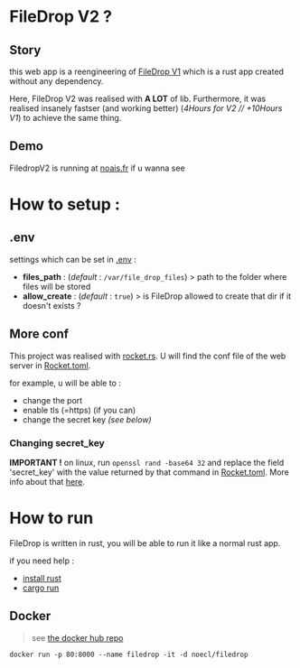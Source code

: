 # FileDrop V2 ?

## Story

this web app is a reengineering of [FileDrop V1](https://github.com/Noe-Favier/file_drop) which is a rust app created without any dependency.

Here, FileDrop V2 was realised with **A LOT** of lib. Furthermore, it was realised insanely fastser (and working better)
(*4Hours for V2 // +10Hours V1*) to achieve the same thing.

## Demo

FiledropV2 is running at [noais.fr](https://noais.fr) if u wanna see

# How to setup :

## .env

settings which can be set in [.env](.env) :

- **files_path** : (*default* : `/var/file_drop_files`) > path to the folder where files will be stored
- **allow_create** : (*default* : `true`) > is FileDrop allowed to create that dir if it doesn't exists ?

## More conf

This project was realised with [rocket.rs](https://rocket.rs/). U will find the conf file of the web server in [Rocket.toml](Rocket.toml).

for example, u will be able to :

- change the port
- enable tls (=https) (if you can)
- change the secret key *(see below)*

### Changing secret_key

**IMPORTANT !**
on linux, run `openssl rand -base64 32` and replace the field 'secret_key' with the value returned by that command in [Rocket.toml](Rocket.toml).
More info about that [here](https://rocket.rs/v0.5-rc/guide/configuration/#secret-key).

# How to run

FileDrop is written in rust, you will be able to run it like a normal rust app.

if you need help :

- [install rust](https://www.rust-lang.org/tools/install)
- [cargo run](https://doc.rust-lang.org/cargo/commands/cargo-run.html#examples)

## Docker

> see [the docker hub repo](https://hub.docker.com/r/noecl/filedrop)

`docker run -p 80:8000 --name filedrop -it -d noecl/filedrop`
